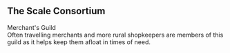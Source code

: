 ## The Scale Consortium
Merchant's Guild  
Often travelling merchants and more rural shopkeepers are members of this guild as it helps keep them afloat in times of need.